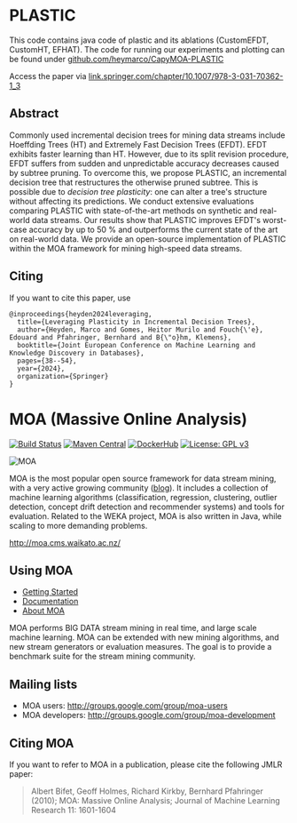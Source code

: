 # PLASTIC

This code contains java code of plastic and its ablations (CustomEFDT, CustomHT, EFHAT). The code for running our experiments and plotting can be found under [github.com/heymarco/CapyMOA-PLASTIC](https://github.com/heymarco/CapyMOA-PLASTIC)

Access the paper via [link.springer.com/chapter/10.1007/978-3-031-70362-1_3](https://link.springer.com/chapter/10.1007/978-3-031-70362-1_3)

## Abstract

Commonly used incremental decision trees for mining data streams include Hoeffding Trees (HT) and Extremely Fast Decision Trees (EFDT). EFDT exhibits faster learning than HT. However, due to its split revision procedure, EFDT suffers from sudden and unpredictable accuracy decreases caused by subtree pruning. To overcome this, we propose PLASTIC, an incremental decision tree that restructures the otherwise pruned subtree. This is possible due to *decision tree plasticity*: one can alter a tree's structure without affecting its predictions. We conduct extensive evaluations comparing PLASTIC with state-of-the-art methods on synthetic and real-world data streams. 
Our results show that PLASTIC improves EFDT's worst-case accuracy by up to 50 % and outperforms the current state of the art on real-world data. 
We provide an open-source implementation of PLASTIC within the MOA framework for mining high-speed data streams.

## Citing
If you want to cite this paper, use
```
@inproceedings{heyden2024leveraging,
  title={Leveraging Plasticity in Incremental Decision Trees},
  author={Heyden, Marco and Gomes, Heitor Murilo and Fouch{\'e}, Edouard and Pfahringer, Bernhard and B{\"o}hm, Klemens},
  booktitle={Joint European Conference on Machine Learning and Knowledge Discovery in Databases},
  pages={38--54},
  year={2024},
  organization={Springer}
}
```

# MOA (Massive Online Analysis)
[![Build Status](https://travis-ci.org/Waikato/moa.svg?branch=master)](https://travis-ci.org/Waikato/moa)
[![Maven Central](https://img.shields.io/maven-central/v/nz.ac.waikato.cms.moa/moa-pom.svg)](https://mvnrepository.com/artifact/nz.ac.waikato.cms)
[![DockerHub](https://img.shields.io/badge/docker-available-blue.svg?logo=docker)](https://hub.docker.com/r/waikato/moa)
[![License: GPL v3](https://img.shields.io/badge/License-GPLv3-blue.svg)](https://www.gnu.org/licenses/gpl-3.0)

![MOA][logo]

[logo]: http://moa.cms.waikato.ac.nz/wp-content/uploads/2014/11/LogoMOA.jpg "Logo MOA"

MOA is the most popular open source framework for data stream mining, with a very active growing community ([blog](http://moa.cms.waikato.ac.nz/blog/)). It includes a collection of machine learning algorithms (classification, regression, clustering, outlier detection, concept drift detection and recommender systems) and tools for evaluation. Related to the WEKA project, MOA is also written in Java, while scaling to more demanding problems.

http://moa.cms.waikato.ac.nz/

## Using MOA

* [Getting Started](http://moa.cms.waikato.ac.nz/getting-started/)
* [Documentation](http://moa.cms.waikato.ac.nz/documentation/)
* [About MOA](http://moa.cms.waikato.ac.nz/details/)

MOA performs BIG DATA stream mining in real time, and large scale machine learning. MOA can be extended with new mining algorithms, and new stream generators or evaluation measures. The goal is to provide a benchmark suite for the stream mining community. 

## Mailing lists
* MOA users: http://groups.google.com/group/moa-users
* MOA developers: http://groups.google.com/group/moa-development

## Citing MOA
If you want to refer to MOA in a publication, please cite the following JMLR paper: 

> Albert Bifet, Geoff Holmes, Richard Kirkby, Bernhard Pfahringer (2010);
> MOA: Massive Online Analysis; Journal of Machine Learning Research 11: 1601-1604 


